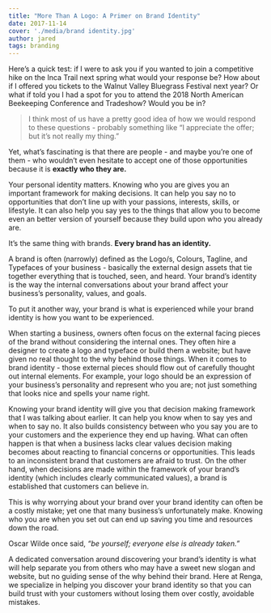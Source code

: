 ```yaml
---
title: "More Than A Logo: A Primer on Brand Identity"
date: 2017-11-14
cover: './media/brand identity.jpg'
author: jared
tags: branding
---
```


Here’s a quick test: if I were to ask you if you wanted to join a competitive hike on the Inca Trail next spring what would your response be? How about if I offered you tickets to the Walnut Valley Bluegrass Festival next year? Or what if told you I had a spot for you to attend the 2018 North American Beekeeping Conference and Tradeshow? Would you be in?

> I think most of us have a pretty good idea of how we would respond to these questions - probably something like “I appreciate the offer; but it’s not really my thing.”

Yet, what’s fascinating is that there are people - and maybe you’re one of them - who wouldn’t even hesitate to accept one of those opportunities because it is **exactly who they are.**

Your personal identity matters. Knowing who you are gives you an important framework for making decisions. It can help you say no to opportunities that don’t line up with your passions, interests, skills, or lifestyle. It can also help you say yes to the things that allow you to become even an better version of yourself because they build upon who you already are.

It’s the same thing with brands. **Every brand has an identity.**

A brand is often (narrowly) defined as the Logo/s, Colours, Tagline, and Typefaces of your business - basically the external design assets that tie together everything that is touched, seen, and heard. Your brand’s identity is the way the internal conversations about your brand affect your business’s personality, values, and goals.

To put it another way, your brand is what is experienced while your brand identity is how you want to be experienced.

When starting a business, owners often focus on the external facing pieces of the brand without considering the internal ones. They often hire a designer to create a logo and typeface or build them a website; but have given no real thought to the why behind those things. When it comes to brand identity - those external pieces should flow out of carefully thought out internal elements. For example, your logo should be an expression of your business’s personality and represent who you are; not just something that looks nice and spells your name right.

Knowing your brand identity will give you that decision making framework that I was talking about earlier. It can help you know when to say yes and when to say no. It also builds consistency between who you say you are to your customers and the experience they end up having. What can often happen is that when a business lacks clear values decision making becomes about reacting to financial concerns or opportunities. This leads to an inconsistent brand that customers are afraid to trust. On the other hand, when decisions are made within the framework of your brand’s identity (which includes clearly communicated values), a brand is established that customers can believe in.

This is why worrying about your brand over your brand identity can often be a costly mistake; yet one that many business’s unfortunately make. Knowing who you are when you set out can end up saving you time and resources down the road.

Oscar Wilde once said, _“be yourself; everyone else is already taken.”_

A dedicated conversation around discovering your brand’s identity is what will help separate you from others who may have a sweet new slogan and website, but no guiding sense of the why behind their brand. Here at Renga, we specialize in helping you discover your brand identity so that you can build trust with your customers without losing them over costly, avoidable mistakes.
